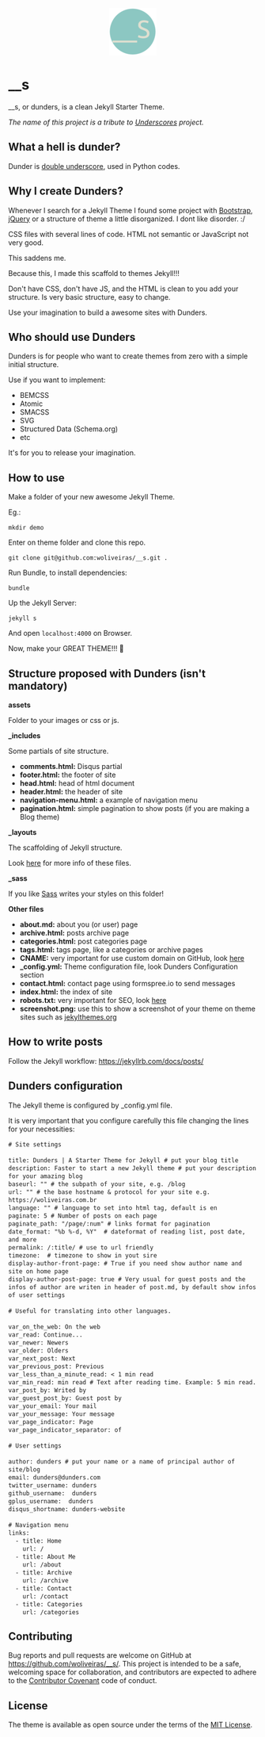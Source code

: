 <p align="center">
    <img src="/assets/images/icons/favicon-96x96.png" alt="Dunders logo">
</p>

# __s

__s, or dunders, is a clean Jekyll Starter Theme.

*The name of this project is a tribute to [Underscores](https://github.com/automattic/_s) project.*

## What a hell is dunder?

Dunder is [double underscore](https://wiki.python.org/moin/DunderAlias), used in Python codes.

## Why I create Dunders?

Whenever I search for a Jekyll Theme I found some project with [Bootstrap](http://getbootstrap.com/), [jQuery](https://jquery.com/) or a structure of theme a little disorganized. I dont like disorder. :/

CSS files with several lines of code. HTML not semantic or JavaScript not very good.

This saddens me.

Because this, I made this scaffold to themes Jekyll!!!

Don't have CSS, don't have JS, and the HTML is clean to you add your structure. Is very basic structure, easy to change.

Use your imagination to build a awesome sites with Dunders.

## Who should use Dunders

Dunders is for people who want to create themes from zero with a simple initial structure.

Use if you want to implement:

- BEMCSS
- Atomic
- SMACSS
- SVG
- Structured Data (Schema.org)
- etc

It's for you to release your imagination.

## How to use

Make a folder of your new awesome Jekyll Theme.

Eg.:

```
mkdir demo
```

Enter on theme folder and clone this repo.

```
git clone git@github.com:woliveiras/__s.git .
```

Run Bundle, to install dependencies:

```
bundle
```

Up the Jekyll Server:

```
jekyll s
```

And open `localhost:4000` on Browser.

Now, make your GREAT THEME!!! :raised_hands:

## Structure proposed with Dunders (isn't mandatory)

**assets**

Folder to your images or css or js.

**_includes**

Some partials of site structure.

- **comments.html:** Disqus partial
- **footer.html:** the footer of site
- **head.html:** head of html document
- **header.html:** the header of site
- **navigation-menu.html:** a example of navigation menu
- **pagination.html:** simple pagination to show posts (if you are making a Blog theme)

**_layouts**

The scaffolding of Jekyll structure.

Look [here](https://jekyllrb.com/docs/themes/#layouts-and-includes) for more info of these files.

**_sass**

If you like [Sass](sass-lang.com) writes your styles on this folder!

**Other files**

- **about.md:** about you (or user) page
- **archive.html:** posts archive page
- **categories.html:** post categories page
- **tags.html:** tags page, like a categories or archive pages
- **CNAME:** very important for use custom domain on GitHub, look [here](https://help.github.com/articles/using-a-custom-domain-with-github-pages/)
- **_config.yml:** Theme configuration file, look Dunders Configuration section
- **contact.html:** contact page using formspree.io to send messages
- **index.html:** the index of site
- **robots.txt:** very important for SEO, look [here](http://www.robotstxt.org/robotstxt.html)
- **screenshot.png:** use this to show a screenshot of your theme on theme sites such as [jekylthemes.org](http://jekyllthemes.org/)

## How to write posts

Follow the Jekyll workflow: https://jekyllrb.com/docs/posts/

## Dunders configuration

The Jekyll theme is configured by _config.yml file.

It is very important that you configure carefully this file changing the lines for your necessities:

```
# Site settings

title: Dunders | A Starter Theme for Jekyll # put your blog title
description: Faster to start a new Jekyll theme # put your description for your amazing blog
baseurl: "" # the subpath of your site, e.g. /blog
url: "" # the base hostname & protocol for your site e.g. https://woliveiras.com.br
language: "" # language to set into html tag, default is en
paginate: 5 # Number of posts on each page
paginate_path: "/page/:num" # links format for pagination
date_format: "%b %-d, %Y"  # dateformat of reading list, post date, and more
permalink: /:title/ # use to url friendly
timezone:  # timezone to show in yout sire
display-author-front-page: # True if you need show author name and site on home page
display-author-post-page: true # Very usual for guest posts and the infos of author are writen in header of post.md, by default show infos of user settings

# Useful for translating into other languages.

var_on_the_web: On the web
var_read: Continue...
var_newer: Newers
var_older: Olders
var_next_post: Next
var_previous_post: Previous
var_less_than_a_minute_read: < 1 min read
var_min_read: min read # Text after reading time. Example: 5 min read.
var_post_by: Writed by
var_guest_post_by: Guest post by
var_your_email: Your mail
var_your_message: Your message
var_page_indicator: Page
var_page_indicator_separator: of

# User settings

author: dunders # put your name or a name of principal author of site/blog
email: dunders@dunders.com
twitter_username: dunders
github_username:  dunders
gplus_username:  dunders
disqus_shortname: dunders-website

# Navigation menu
links:
  - title: Home
    url: /
  - title: About Me
    url: /about
  - title: Archive
    url: /archive
  - title: Contact
    url: /contact
  - title: Categories
    url: /categories
```

## Contributing

Bug reports and pull requests are welcome on GitHub at https://github.com/woliveiras/__s/. This project is intended to be a safe, welcoming space for collaboration, and contributors are expected to adhere to the [Contributor Covenant](http://contributor-covenant.org) code of conduct.

## License

The theme is available as open source under the terms of the [MIT License](http://opensource.org/licenses/MIT).

